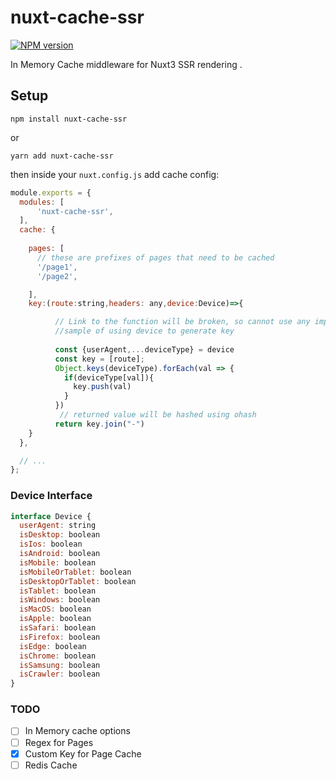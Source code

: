 # nuxt-cache-ssr
[![NPM version](https://img.shields.io/npm/v/nuxt-cache-ssr.svg)](https://www.npmjs.com/package/nuxt-cache-ssr)

In Memory Cache middleware for Nuxt3 SSR rendering .

## Setup
```npm install nuxt-cache-ssr```

or

```yarn add nuxt-cache-ssr```

then inside your `nuxt.config.js` add cache config:

```javascript
module.exports = {
  modules: [
      'nuxt-cache-ssr',
  ],
  cache: {
   
    pages: [
      // these are prefixes of pages that need to be cached
      '/page1',
      '/page2',

    ],
    key:(route:string,headers: any,device:Device)=>{

          // Link to the function will be broken, so cannot use any imported modules or custom functions
          //sample of using device to generate key
        
          const {userAgent,...deviceType} = device
          const key = [route];
          Object.keys(deviceType).forEach(val => {
            if(deviceType[val]){
              key.push(val)
            }
          })
           // returned value will be hashed using ohash
          return key.join("-")
    }
  },

  // ...
};
```
### Device Interface
```javascript
interface Device {
  userAgent: string
  isDesktop: boolean
  isIos: boolean
  isAndroid: boolean
  isMobile: boolean
  isMobileOrTablet: boolean
  isDesktopOrTablet: boolean
  isTablet: boolean
  isWindows: boolean
  isMacOS: boolean
  isApple: boolean
  isSafari: boolean
  isFirefox: boolean
  isEdge: boolean
  isChrome: boolean
  isSamsung: boolean
  isCrawler: boolean
}
```

### TODO

- [ ] In Memory cache options
- [ ] Regex for Pages
- [x] Custom Key for Page Cache
- [ ] Redis Cache